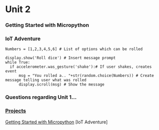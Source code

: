 # Unit 2


### Getting Started with Micropython


### IoT Adventure
```
Numbers = [1,2,3,4,5,6] # List of options which can be rolled

display.show('Roll dice') # Insert message prompt
while True:
  if accelerometer.was_gesture('shake'):# If user shakes, creates event
      msg = "You rolled a.. "+str(random.choice(Numbers)) # Create message telling user what was rolled
      display.scroll(msg) # Show the message  
```

### Questions regarding Unit 1...



### [Projects](https://github.com/bkebede/Unit-2)
[Getting Started with Micropython](   )
[IoT Adventure]
